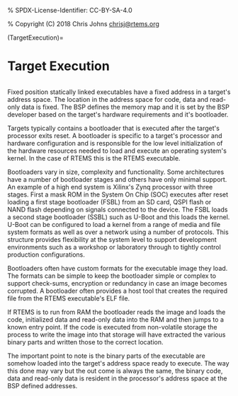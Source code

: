 % SPDX-License-Identifier: CC-BY-SA-4.0

% Copyright (C) 2018 Chris Johns <chrisj@rtems.org>

(TargetExecution)=

# Target Execution

```{index} Target Execution
```

Fixed position statically linked executables have a fixed address in a target's
address space. The location in the address space for code, data and read-only
data is fixed. The BSP defines the memory map and it is set by the BSP
developer based on the target's hardware requirements and it's bootloader.

Targets typically contains a bootloader that is executed after the target's
processor exits reset. A bootloader is specific to a target's processor and
hardware configuration and is responsible for the low level initialization of
the hardware resources needed to load and execute an operating system's
kernel. In the case of RTEMS this is the RTEMS executable.

Bootloaders vary in size, complexity and functionality. Some architectures have
a number of bootloader stages and others have only minimal support. An example
of a high end system is Xilinx's Zynq processor with three stages. First a mask
ROM in the System On Chip (SOC) executes after reset loading a first stage
bootloader (FSBL) from an SD card, QSPI flash or NAND flash depending on
signals connected to the device. The FSBL loads a second stage bootloader
(SSBL) such as U-Boot and this loads the kernel. U-Boot can be configured to
load a kernel from a range of media and file system formats as well as over a
network using a number of protocols. This structure provides flexibility at the
system level to support development environments such as a workshop or
laboratory through to tightly control production configurations.

Bootloaders often have custom formats for the executable image they load. The
formats can be simple to keep the bootloader simple or complex to support
check-sums, encryption or redundancy in case an image becomes corrupted. A
bootloader often provides a host tool that creates the required file from the
RTEMS executable's ELF file.

If RTEMS is to run from RAM the bootloader reads the image and loads the code,
initialized data and read-only data into the RAM and then jumps to a known
entry point. If the code is executed from non-volatile storage the process to
write the image into that storage will have extracted the various binary parts
and written those to the correct location.

The important point to note is the binary parts of the executable are somehow
loaded into the target's address space ready to execute. The way this done may
vary but the out come is always the same, the binary code, data and read-only
data is resident in the processor's address space at the BSP defined
addresses.
